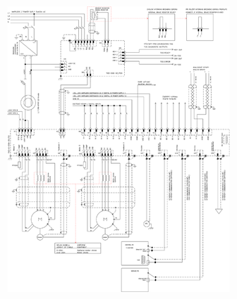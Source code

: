 <div class="viewer-container">
	<img src="../img/schematic.webp" class="viewer-skip" alt="Example schematic"/>
</div>
